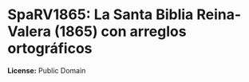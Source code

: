 # SpaRV1865: La Santa Biblia Reina-Valera (1865) con arreglos ortográficos

**License:** Public Domain